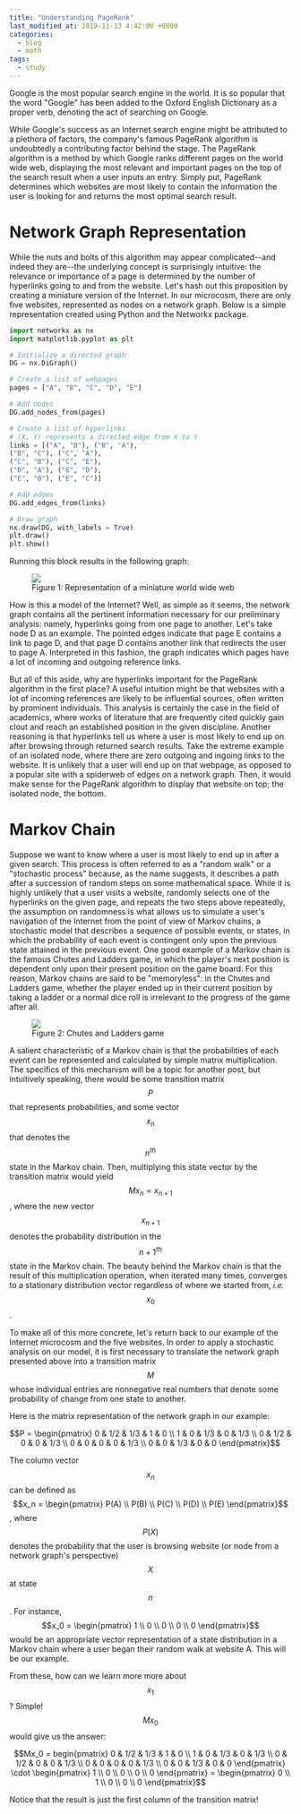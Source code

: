 ```yaml
---
title: "Understanding PageRank"
last_modified_at: 2019-11-13 4:42:00 +0000
categories:
  - blog
  - math
tags:
  - study
---
```


<script type="text/javascript" async
  src="https://cdn.mathjax.org/mathjax/latest/MathJax.js?config=TeX-MML-AM_CHTML">
</script>

Google is the most popular search engine in the world. It is so popular that the word "Google" has been added to the Oxford English Dictionary as a proper verb, denoting the act of searching on Google. 

While Google's success as an Internet search engine might be attributed to a plethora of factors, the company's famous PageRank algorithm is undoubtedly a contributing factor behind the stage. The PageRank algorithm is a method by which Google ranks different pages on the world wide web, displaying the most relevant and important pages on the top of the search result when a user inputs an entry. Simply put, PageRank determines which websites are most likely to contain the information the user is looking for and returns the most optimal search result. 

# Network Graph Representation

While the nuts and bolts of this algorithm may appear complicated--and indeed they are--the underlying concept is surprisingly intuitive: the relevance or importance of a page is determined by the number of hyperlinks going to and from the website. Let's hash out this proposition by creating a miniature version of the Internet. In our microcosm, there are only five websites, represented as nodes on a network graph. Below is a simple representation created using Python and the Networkx package. 

```python
import networkx as nx
import matplotlib.pyplot as plt

# Initialize a directed graph
DG = nx.DiGraph()

# Create a list of webpages
pages = ["A", "B", "C", "D", "E"]

# Add nodes
DG.add_nodes_from(pages)

# Create a list of hyperlinks
# (X, Y) represents a directed edge from X to Y
links = [("A", "B"), ("B", "A"), 
("B", "C"), ("C", "A"), 
("C", "B"), ("C", "E"), 
("D", "A"), ("E", "D"), 
("E", "B"), ("E", "C")]

# Add edges
DG.add_edges_from(links)

# Draw graph
nx.draw(DG, with_labels = True)
plt.draw()
plt.show()

```

Running this block results in the following graph:

<figure>
	<img src="/assets/images/graph.png">
	<figcaption>Figure 1: Representation of a miniature world wide web</figcaption>
</figure>

How is this a model of the Internet? Well, as simple as it seems, the network graph contains all the pertinent information necessary for our preliminary analysis: namely, hyperlinks going from one page to another. Let's take node D as an example. The pointed edges indicate that page E contains a link to page D, and that page D contains another link that redirects the user to page A. Interpreted in this fashion, the graph indicates which pages have a lot of incoming and outgoing reference links. 

But all of this aside, why are hyperlinks important for the PageRank algorithm in the first place? A useful intuition might be that websites with a lot of incoming references are likely to be influential sources, often written by prominent individuals. This analysis is certainly the case in the field of academics, where works of literature that are frequently cited quickly gain clout and reach an established position in the given discipline. Another reasoning is that hyperlinks tell us where a user is most likely to end up on after browsing through returned search results. Take the extreme example of an isolated node, where there are zero outgoing and ingoing links to the website. It is unlikely that a user will end up on that webpage, as opposed to a popular site with a spiderweb of edges on a network graph. Then, it would make sense for the PageRank algorithm to display that website on top; the isolated node, the bottom. 

# Markov Chain

Suppose we want to know where a user is most likely to end up in after a given search. This process is often referred to as a "random walk" or a "stochastic process" because, as the name suggests, it describes a path after a succession of random steps on some mathematical space. While it is highly unlikely that a user visits a website, randomly selects one of the hyperlinks on the given page, and repeats the two steps above repeatedly, the assumption on randomness is what allows us to simulate a user's navigation of the Internet from the point of view of Markov chains, a stochastic model that describes a sequence of possible events, or states, in which the probability of each event is contingent only upon the previous state attained in the previous event. One good example of a Markov chain is the famous Chutes and Ladders game, in which the player's next position is dependent only upon their present position on the game board. For this reason, Markov chains are said to be "memoryless": in the Chutes and Ladders game, whether the player ended up in their current position by taking a ladder or a normal dice roll is irrelevant to the progress of the game after all. 

<figure>
	<img src="/assets/images/chutes-and-ladders.png">
	<figcaption>Figure 2: Chutes and Ladders game</figcaption>
</figure>

A salient characteristic of a Markov chain is that the probabilities of each event can be represented and calculated by simple matrix multiplication. The specifics of this mechanism will be a topic for another post, but intuitively speaking, there would be some transition matrix $$P$$ that represents probabilities, and some vector $$x_n$$ that denotes the $$n^{th}$$ state in the Markov chain. Then, multiplying this state vector by the transition matrix would yield $$Mx_n = x_{n+1}$$, where the new vector $$x_{n+1}$$ denotes the probability distribution in the $${n+1}^{th}$$ state in the Markov chain. The beauty behind the Markov chain is that the result of this multiplication operation, when iterated many times, converges to a stationary distribution vector regardless of where we started from, *i.e.* $$x_0$$. 

To make all of this more concrete, let's return back to our example of the Internet microcosm and the five websites. In order to apply a stochastic analysis on our model, it is first necessary to translate the network graph presented above into a transition matrix $$M$$ whose individual entries are nonnegative real numbers that denote some probability of change from one state to another. 

Here is the matrix representation of the network graph in our example:

$$P = \begin{pmatrix} 0 & 1/2 & 1/3 & 1 & 0 \\ 1 & 0 & 1/3 & 0 & 1/3 \\ 0 & 1/2 & 0 & 0 & 1/3 \\ 0 & 0 & 0 & 0 & 1/3 \\ 0 & 0 & 1/3 & 0 & 0 \end{pmatrix}$$

The column vector $$x_n$$ can be defined as $$x_n = \begin{pmatrix} P(A) \\ P(B) \\ P(C) \\ P(D) \\ P(E) \end{pmatrix}$$, where $$P(X)$$ denotes the probability that the user is browsing website (or node from a network graph's perspective) $$X$$ at state $$n$$. For instance, $$x_0 = \begin{pmatrix} 1 \\ 0 \\ 0 \\ 0 \\ 0 \end{pmatrix}$$ would be an appropriate vector representation of a state distribution in a Markov chain where a user began their random walk at website A. This will be our example. 

From these, how can we learn more more about $$x_1$$? Simple! $$Mx_0$$ would give us the answer:

$$Mx_0 = begin{pmatrix} 0 & 1/2 & 1/3 & 1 & 0 \\ 1 & 0 & 1/3 & 0 & 1/3 \\ 0 & 1/2 & 0 & 0 & 1/3 \\ 0 & 0 & 0 & 0 & 1/3 \\ 0 & 0 & 1/3 & 0 & 0 \end{pmatrix} \cdot \begin{pmatrix} 1 \\ 0 \\ 0 \\ 0 \\ 0 \end{pmatrix} = \begin{pmatrix} 0 \\ 1 \\ 0 \\ 0 \\ 0 \end{pmatrix}$$

Notice that the result is just the first column of the transition matrix! 
 

















